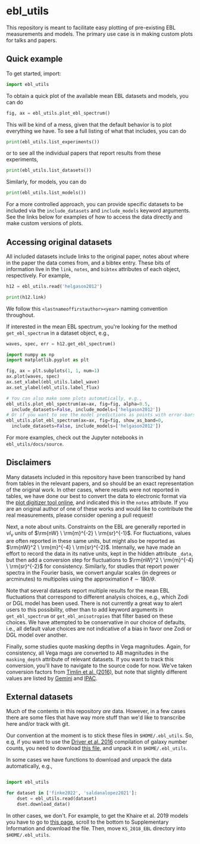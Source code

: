 # **ebl_utils**

This repository is meant to facilitate easy plotting of pre-existing EBL measurements and models. The primary use case is in making custom plots for talks and papers.


Quick example
-------------
To get started, import:

```python
import ebl_utils
```  

To obtain a quick plot of the available mean EBL datasets and models, you can
do
```python
fig, ax = ebl_utils.plot_ebl_spectrum()
```
This will be kind of a mess, given that the default behavior is to plot everything we have. To see a full listing of what that includes, you can do

```python
print(ebl_utils.list_experiments())
```
or to see all the individual papers that report results from these experiments,
```python
print(ebl_utils.list_datasets())
```
Similarly, for models, you can do
```python
print(ebl_utils.list_models())
```
For a more controlled approach, you can provide specific datasets to be included via the `include_datasets` and `include_models` keyword arguments. See the links below for examples of how to access the data directly and make custom versions of plots.  

Accessing original datasets
---------------------------
All included datasets include links to the original paper, notes about where in the paper the data comes from, and a bibtex entry. These bits of information live in the `link`, `notes`, and `bibtex` attributes of each object, respectively. For example,


```python
h12 = ebl_utils.read('helgason2012')

print(h12.link)
```
We follow this `<lastnameoffirstauthor><year>` naming convention throughout.

If interested in the mean EBL spectrum, you're looking for the method `get_ebl_spectrum` in a dataset object, e.g.,

```python
waves, spec, err = h12.get_ebl_spectrum()

import numpy as np
import matplotlib.pyplot as plt

fig, ax = plt.subplots(1, 1, num=1)
ax.plot(waves, spec)
ax.set_xlabel(ebl_utils.label_wave)
ax.set_ylabel(ebl_utils.label_flux)

# You can also make some plots automatically, e.g.,
ebl_utils.plot_ebl_spectrum(ax=ax, fig=fig, alpha=0.5,
  include_datasets=False, include_models=['helgason2012'])
# Or if you want to see the model predictions as points with error-bars:
ebl_utils.plot_ebl_spectrum(ax=ax, fig=fig, show_as_band=0,
  include_datasets=False, include_models=['helgason2012'])
```

For more examples, check out the Jupyter notebooks in `ebl_utils/docs/source`.

Disclaimers
-----------
Many datasets included in this repository have been transcribed by hand from tables in the relevant papers, and so should be an exact representation of the original work. In other cases, where results were not reported in tables, we have done our best to convert the data to electronic format via the [plot digitizer tool online](https://plotdigitizer.com/app), and indicated this in the `notes` attribute. If you are an original author of one of these works and would like to contribute the real measurements, please consider opening a pull request!

Next, a note about units. Constraints on the EBL are generally reported in $\nu I_{\nu}$ units of $\rm{nW} \ \rm{m}^{-2} \ \rm{sr}^{-1}$. For fluctuations, values are often reported in these same units, but might also be reported as $\rm{nW}^2 \ \rm{m}^{-4} \ \rm{sr}^{-2}$. Internally, we have made an effort to record the data in its native units, kept in the hidden attribute `_data`, but then add a conversion step for fluctuations to $\rm{nW}^2 \ \rm{m}^{-4} \ \rm{sr}^{-2}$ for consistency. Similarly, for studies that report power spectra in the Fourier basis, we convert angular scales (in degrees or arcminutes) to multipoles using the approximation $\ell \sim 180 / \theta$.

Note that several datasets report multiple results for the mean EBL fluctuations that correspond to different analysis choices, e.g., which Zodi or DGL model has been used. There is not currently a great way to alert users to this possibility, other than to add keyword arguments in `get_ebl_spectrum` or `get_ebl_anisotropies` that filter based on these choices. We have attempted to be conservative in our choice of defaults, i.e., all default value choices are not indicative of a bias in favor one Zodi or DGL model over another.

Finally, some studies quote masking depths in Vega magnitudes. Again, for consistency, all Vega mags are converted to AB magnitudes in the `masking_depth` attribute of relevant datasets. If you want to track this conversion, you'll have to navigate to the source code for now. We've taken conversion factors from [Timlin et al. (2016)](https://ui.adsabs.harvard.edu/abs/2016ApJS..225....1T/abstract), but note that slightly different values are listed by
[Gemini](https://www.gemini.edu/observing/resources/magnitudes-and-fluxes) and [IPAC](https://wise2.ipac.caltech.edu/docs/release/allsky/expsup/sec4_4h.html).

## External datasets

Much of the contents in this repository *are* data. However, in a few cases there are some files that have way more stuff than we'd like to transcribe here and/or track with git.

Our convention at the moment is to stick these files in `$HOME/.ebl_utils`. So, e.g, if you want to use the [Driver et al. 2016](https://ui.adsabs.harvard.edu/abs/2016MNRAS.455.3911D/abstract) compilation of galaxy number counts, you need to download [this file](https://content.cld.iop.org/journals/0004-637X/827/2/108/revision1/apjaa28a0_table3.tar.gz), and unpack it in `$HOME/.ebl_utils`.

In some cases we have functions to download and unpack the data automatically, e.g.,

```python

import ebl_utils

for dataset in ['finke2022', 'saldanalopez2021']:
    dset = ebl_utils.read(dataset)
    dset.download_data()
```

In other cases, we don't. For example, to get the Khaire et al. 2019 models you have to go to [this page](https://academic.oup.com/mnras/article/484/3/4174/5304986#sec10), scroll to the bottom to Supplementary Information and download the file. Then, move `KS_2018_EBL`
directory into `$HOME/.ebl_utils`.